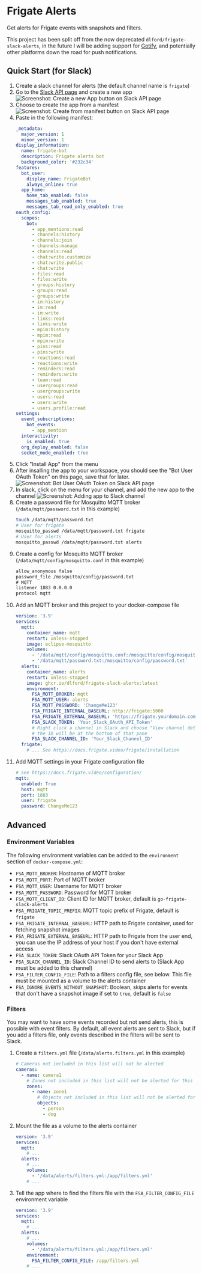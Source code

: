 # Frigate Alerts

Get alerts for Frigate events with snapshots and filters.

This project has been split off from the now deprecated `dlford/frigate-slack-alerts`,
in the future I will be adding support for [Gotify](https://gotify.net/), and
potentially other platforms down the road for push notifications.

## Quick Start (for Slack)

1.  Create a slack channel for alerts (the default channel name is `frigate`)
2.  Go to the [Slack API page](https://api.slack.com/apps) and create a new app
    ![Screenshot: Create a new App button on Slack API page](img/create-new-app.png)
3.  Choose to create the app from a manifest
    ![Screenshot: Create from manifest button on Slack API page](img/from-manifest.png)
4.  Paste in the following manifest:
    ```yml
    _metadata:
      major_version: 1
      minor_version: 1
    display_information:
      name: frigate-bot
      description: Frigate alerts bot
      background_color: '#232c34'
    features:
      bot_user:
        display_name: FrigateBot
        always_online: true
      app_home:
        home_tab_enabled: false
        messages_tab_enabled: true
        messages_tab_read_only_enabled: true
    oauth_config:
      scopes:
        bot:
          - app_mentions:read
          - channels:history
          - channels:join
          - channels:manage
          - channels:read
          - chat:write.customize
          - chat:write.public
          - chat:write
          - files:read
          - files:write
          - groups:history
          - groups:read
          - groups:write
          - im:history
          - im:read
          - im:write
          - links:read
          - links:write
          - mpim:history
          - mpim:read
          - mpim:write
          - pins:read
          - pins:write
          - reactions:read
          - reactions:write
          - reminders:read
          - reminders:write
          - team:read
          - usergroups:read
          - usergroups:write
          - users:read
          - users:write
          - users.profile:read
    settings:
      event_subscriptions:
        bot_events:
          - app_mention
      interactivity:
        is_enabled: true
      org_deploy_enabled: false
      socket_mode_enabled: true
    ```
5.  Click "Install App" from the menu
6.  After insalling the app to your workspace, you should see the "Bot User OAuth Token" on this page, save that for later.
    ![Screenshot: Bot User OAuth Token on Slack API page](img/token.png)
7.  In slack, click on the menu for your channel, and add the new app to the channel
    ![Screenshot: Adding app to Slack channel](img/add-app.png)
8.  Create a password file for Mosquitto MQTT broker (`/data/mqtt/password.txt` in this example)
    ```sh
    touch /data/mqtt/password.txt
    # User for frigate
    mosquitto_passwd /data/mqtt/password.txt frigate
    # User for alerts
    mosquitto_passwd /data/mqtt/password.txt alerts
    ```
9.  Create a config for Mosquitto MQTT broker (`/data/mqtt/config/mosquitto.conf` in this example)
    ```txt
    allow_anonymous false
    password_file /mosquitto/config/password.txt
    # MQTT
    listener 1883 0.0.0.0
    protocol mqtt
    ```
10. Add an MQTT broker and this project to your docker-compose file
    ```yml
    version: '3.9'
    services:
      mqtt:
        container_name: mqtt
        restart: unless-stopped
        image: eclipse-mosquitto
        volumes:
          - '/data/mqtt/config/mosquitto.conf:/mosquitto/config/mosquitto.conf'
          - '/data/mqtt/password.txt:/mosquitto/config/password.txt'
      alerts:
        container_name: alerts
        restart: unless-stopped
        image: ghcr.io/dlford/frigate-slack-alerts:latest
        environment:
          FSA_MQTT_BROKER: mqtt
          FSA_MQTT_USER: alerts
          FSA_MQTT_PASSWORD: 'ChangeMe123'
          FSA_FRIGATE_INTERNAL_BASEURL: http://frigate:5000
          FSA_FRIGATE_EXTERNAL_BASEURL: 'https://frigate.yourdomain.com'
          FSA_SLACK_TOKEN: 'Your_Slack_OAuth_API_Token'
          # Right click a channel in Slack and choose "View channel details",
          # the ID will be at the bottom of that pane
          FSA_SLACK_CHANNEL_ID: 'Your_Slack_Channel_ID'
      frigate:
        # ... See https://docs.frigate.video/frigate/installation
    ```
11. Add MQTT settings in your Frigate configuration file
    ```yml
    # See https://docs.frigate.video/configuration/
    mqtt:
      enabled: True
      host: mqtt
      port: 1883
      user: frigate
      password: ChangeMe123
    ```

## Advanced

### Environment Variables

The following environment variables can be added to the `environment` section of `docker-compose.yml`:

- `FSA_MQTT_BROKER`: Hostname of MQTT broker
- `FSA_MQTT_PORT`: Port of MQTT broker
- `FSA_MQTT_USER`: Username for MQTT broker
- `FSA_MQTT_PASSWORD`: Password for MQTT broker
- `FSA_MQTT_CLIENT_ID`: Client ID for MQTT broker, default is `go-frigate-slack-alerts`
- `FSA_FRIGATE_TOPIC_PREFIX`: MQTT topic prefix of Frigate, default is `frigate`
- `FSA_FRIGATE_INTERNAL_BASEURL`: HTTP path to Frigate container, used for fetching snapshot images
- `FSA_FRIGATE_EXTERNAL_BASEURL`: HTTP path to Frigate from the user end, you can use the IP address of your host if you don't have external access
- `FSA_SLACK_TOKEN`: Slack OAuth API Token for your Slack App
- `FSA_SLACK_CHANNEL_ID`: Slack Channel ID to send alerts to (Slack App must be added to this channel)
- `FSA_FILTER_CONFIG_FILE`: Path to a filters config file, see below. This file must be mounted as a volume to the alerts container
- `FSA_IGNORE_EVENTS_WITHOUT_SNAPSHOT`: Boolean, skips alerts for events that don't have a snapshot image if set to `true`, default is `false`

### Filters

You may want to have some events recorded but not send alerts, this is possible with event filters. By default, all event alerts are sent to Slack, but if you add a filters file, only events described in the filters will be sent to Slack.

1. Create a `filters.yml` file (`/data/alerts.filters.yml` in this example)
   ```yml
   # Cameras not included in this list will not be alerted
   cameras:
     - name: camera1
       # Zones not included in this list will not be alerted for this camera
       zones:
         - name: zone1
           # Objects not included in this list will not be alerted for this zone
           objects:
             - person
             - dog
   ```
2. Mount the file as a volume to the alerts container
   ```yml
   version: '3.9'
   services:
     mqtt:
       # ...
     alerts:
       # ...
       volumes:
         - '/data/alerts/filters.yml:/app/filters.yml'
       # ...
   ```
3. Tell the app where to find the filters file with the `FSA_FILTER_CONFIG_FILE` environment variable
   ```yml
   version: '3.9'
   services:
     mqtt:
       # ...
     alerts:
       # ...
       volumes:
         - '/data/alerts/filters.yml:/app/filters.yml'
       environment:
         FSA_FILTER_CONFIG_FILE: /app/filters.yml
       # ...
   ```
